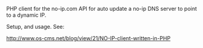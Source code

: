 PHP client for the no-ip.com API for auto update a no-ip DNS server to point to a dynamic IP.

Setup, and usage. See: 

http://www.os-cms.net/blog/view/21/NO-IP-client-written-in-PHP
